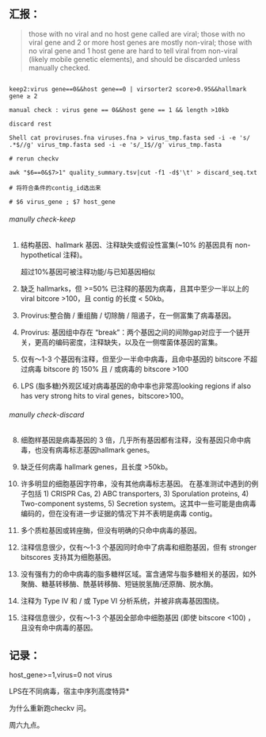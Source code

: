 ## 汇报：

> those with no viral and no host gene called are viral; those with no viral gene and 2 or more host genes are mostly non-viral; those with no viral gene and 1 host gene are hard to tell viral from non-viral (likely mobile genetic elements), and should be discarded unless manually checked.

```Plain Text keep1: virus gene >0

keep2:virus gene==0&&host gene==0 | virsorter2 score>0.95&&hallmark gene ≥ 2

manual check : virus gene == 0&&host gene == 1 && length >10kb

discard rest

Shell cat proviruses.fna viruses.fna > virus_tmp.fasta sed -i -e 's/ .*$//g' virus_tmp.fasta sed -i -e 's/_1$//g' virus_tmp.fasta

# rerun checkv

awk "$6==0&$7>1" quality_summary.tsv|cut -f1 -d$'\t' > discard_seq.txt

# 将符合条件的contig_id选出来

# $6 virus_gene ; $7 host_gene

```

###### manully check-keep
1. 结构基因、hallmark 基因、注释缺失或假设性富集(~10% 的基因具有 non-hypothetical 注释)。
    
    超过10%基因可被注释功能/与已知基因相似
    
2. 缺乏 hallmarks，但 >=50% 已注释的基因为病毒，且其中至少一半以上的 viral bitcore >100，且 contig 的长度 < 50kb。
    
3. Provirus:整合酶 / 重组酶 / 切除酶 / 阻遏子，在一侧富集了病毒基因。
    
4. Provirus: 基因组中存在 “break”：两个基因之间的间隙gap对应于一个链开关，更高的编码密度，注释缺失，以及在一侧噬菌体基因的富集。
    
5. 仅有～1-3 个基因有注释，但至少一半命中病毒，且命中基因的 bitscore 不超过病毒 bitscore 的 150% 且 / 或病毒的 bitscore >100
    
6. LPS (脂多糖)外观区域对病毒基因的命中率也非常高looking regions if also has very strong hits to viral genes，bitscore>100。

###### manully check-discard

8. 细胞样基因是病毒基因的 3 倍，几乎所有基因都有注释，没有基因只命中病毒，也没有病毒标志基因hallmark genes。
    
2. 缺乏任何病毒 hallmark genes，且长度 >50kb。
    
3. 许多明显的细胞基因字符串，没有其他病毒标志基因。 在基准测试中遇到的例子包括 1) CRISPR Cas, 2) ABC transporters, 3) Sporulation proteins, 4) Two-component systems, 5) Secretion system。这其中一些可能是由病毒编码的，但在没有进一步证据的情况下并不表明是病毒 contig。
    
4. 多个质粒基因或转座酶，但没有明确的只命中病毒的基因。
    
5. 注释信息很少，仅有～1-3 个基因同时命中了病毒和细胞基因，但有 stronger bitscores 支持其为细胞基因。
    
6. 没有强有力的命中病毒的脂多糖样区域。富含通常与脂多糖相关的基因，如外聚酶、糖基转移酶、酰基转移酶、短链脱氢酶/还原酶、脱水酶。
    
7. 注释为 Type IV 和 / 或 Type VI 分析系统，并被非病毒基因围绕。
    
8. 注释信息很少，仅有～1-3 个基因全部命中细胞基因 (即使 bitscore <100) ，且没有命中病毒的基因。
    

## 记录：

host_gene>=1,virus=0 not virus

LPS在不同病毒，宿主中序列高度特异*

为什么重新跑checkv 问。

周六九点。